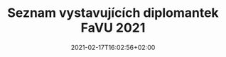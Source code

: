 ---
title: "Seznam vystavujících diplomantek FaVU 2021"
shortTitle: "Diplomantky 2021"
date: 2021-02-17T16:02:56+02:00
draft: false
weight: 3

url: "2021"
aliases : [
  "diplomantky"
]
---